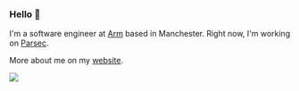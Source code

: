 ### Hello :wave:

I'm a software engineer at [Arm](https://www.arm.com/) based in Manchester. Right now, I'm working
on [Parsec](https://github.com/parallaxsecond).

More about me on my [website](https://joechrisellis.com).

![](https://komarev.com/ghpvc/?username=joechrisellis&color=ff69b4)
